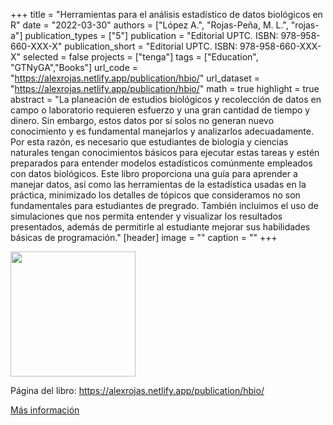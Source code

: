 +++
title = "Herramientas para el análisis estadístico de datos biológicos en R"
date = "2022-03-30"
authors = ["López A.", "Rojas-Peña, M. L.", "rojas-a"]
publication_types = ["5"]
publication = "Editorial UPTC. ISBN: 978-958-660-XXX-X"
publication_short = "Editorial UPTC. ISBN: 978-958-660-XXX-X"
selected = false
projects = ["tenga"]
tags = ["Education", "GTNyGA","Books"]
url_code = "https://alexrojas.netlify.app/publication/hbio/"
url_dataset = "https://alexrojas.netlify.app/publication/hbio/"
math = true
highlight = true
abstract = "La planeación de estudios biológicos y recolección de datos en campo o laboratorio requieren esfuerzo y una gran cantidad de tiempo y dinero. Sin embargo, estos datos por sí solos no generan nuevo conocimiento y es fundamental manejarlos y analizarlos adecuadamente. Por esta razón, es necesario que estudiantes de biología y ciencias naturales tengan conocimientos básicos para ejecutar estas tareas y estén preparados para entender modelos estadísticos comúnmente empleados con datos biológicos. Este libro proporciona una guía para aprender a manejar datos, así como las herramientas de la estadística usadas en la práctica, minimizado los detalles de tópicos que consideramos no son fundamentales para estudiantes de pregrado. También incluimos el uso de simulaciones que nos permita entender y visualizar los resultados presentados, además de permitirle al estudiante mejorar sus habilidades básicas de programación."
[header]
image = ""
caption = ""
+++


<img src="https://matematicas.netlify.com/img/HADB.png"  width="200"/>

Página del libro: https://alexrojas.netlify.app/publication/hbio/

[Más información](https://editorial.uptc.edu.co/)

<!--
<img src="https://simehbucket.s3.amazonaws.com/images/7a665c7977e7b9df2eee119f35d5bef9-medium.jpg" width=200>

<img src="https://simehbucket.s3.amazonaws.com/images/7a665c7977e7b9df2eee119f35ce433c-medium.jpg" width= 200>

[Más información](https://editorial.uptc.edu.co/gpd-la-arqueologia-matematica-9789586604956.html)
-->





